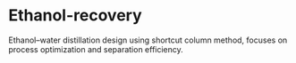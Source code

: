 # Ethanol-recovery
Ethanol–water distillation design using shortcut column method, focuses on process optimization and separation efficiency.
